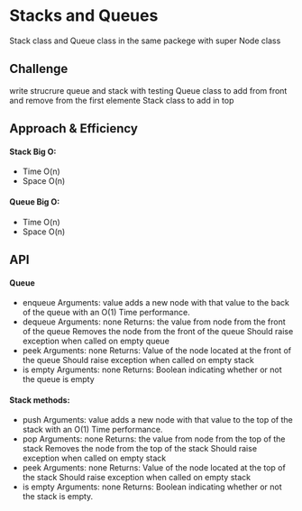 # Stacks and Queues
Stack class and Queue class in the same packege with super Node class 

## Challenge
write strucrure queue and stack with testing 
Queue class to add from front and remove from the first elemente
Stack class to add in top

## Approach & Efficiency
<!-- What approach did you take? Why? What is the Big O space/time for this approach? -->
#### Stack Big O:
- Time O(n)
- Space O(n)

#### Queue Big O:
- Time O(n)
- Space O(n)

## API
<!-- Description of each method publicly available to your Stack and Queue--> 
#### Queue
- enqueue
    Arguments: value
    adds a new node with that value to the back of the queue with an O(1) Time performance.
- dequeue
    Arguments: none
    Returns: the value from node from the front of the queue
    Removes the node from the front of the queue
    Should raise exception when called on empty queue
- peek
    Arguments: none
    Returns: Value of the node located at the front of the queue
    Should raise exception when called on empty stack
- is empty
    Arguments: none
    Returns: Boolean indicating whether or not the queue is empty
    
  
 #### Stack methods:
- push
    Arguments: value
    adds a new node with that value to the top of the stack with an O(1) Time performance.
- pop
    Arguments: none
    Returns: the value from node from the top of the stack
    Removes the node from the top of the stack
    Should raise exception when called on empty stack
- peek
    Arguments: none
    Returns: Value of the node located at the top of the stack
    Should raise exception when called on empty stack
- is empty
    Arguments: none
    Returns: Boolean indicating whether or not the stack is empty.
    
